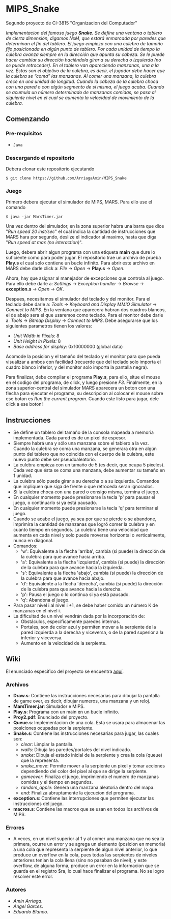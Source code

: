 # MIPS_Snake
Segundo proyecto de CI-3815 "Organizacion del Computador"

_Implementacion del famoso juego **Snake**. Se define una ventana o tablero de cierta dimensión, digamos NxM, que estará enmarcada por paredes que determinan el fin del tablero. El juego empieza con una culebra de tamaño fijo posicionada en algún punto de tablero. Por cada unidad de tiempo la culebra avanza siempre en la dirección que apunta su cabeza. Se le puede hacer cambiar su dirección haciéndola girar a su derecha o izquierda (no se puede retroceder). En el tablero van apareciendo manzanas, una a la vez. Éstas son el objetivo de la culebra, es decir, el jugador debe hacer que la culebra se “coma” las manzanas. Al comer una manzana, la culebra crece en una unidad de longitud. Cuando la cabeza de la culebra choca con una pared o con algún segmento de sí misma, el juego acaba. Cuando se acumula un número determinado de manzanas comidas, se pasa al siguiente nivel en el cual se aumenta la velocidad de movimiento de la culebra._

## Comenzando
### Pre-requisitos
* ```Java ```

### Descargando el repositorio
Debera clonar este repositorio ejecutando 

```$ git clone https://github.com/ArriagaAmin/MIPS_Snake ```

### Juego
Primero debera ejecutar el simulador de MIPS, MARS. Para ello use el comando

```$ java -jar MarsTimer.jar ```

Una vez dentro del simulador, en la zona superior habra una barra que dice "*Run speed 20 inst/sec*" el cual indica la cantidad de instrucciones que MARS hara por segundo, deslize el indicador al maximo, hasta que diga "*Run speed at max (no interaction)*".

Luego, debera abrir algun programa con una etiqueta **main** que dure lo suficiente como para poder jugar. El repositorio trae un archivo de prueba **Play.s** el cual solo contiene un bucle infinito. Para abrir este archivo en MARS debe darle click a: *File* -> *Open* -> **Play.s** -> *Open*. 

Ahora, hay que asignar al manejador de excepciones que controla al juego. Para ello debe darle a: *Settings* -> *Exception handler* -> *Browse* -> **exception.s** -> *Open* -> *OK*.

Despues, necesitamos el simulador del teclado y del monitor. Para el teclado debe darle a: *Tools* -> *Keyboard and Display MMIO Simulator* -> *Connect to MIPS*. En la ventana que aparecera habran dos cuadros blancos, el de abajo sera el que usaremos como teclado. Para el monitor debe darle a: *Tools* -> *Bitmap Display* -> *Connect to MIPS*. Debe asegurarse que los siguientes parametros tienen los valores:

* *Unit Width in Pixels*: 8
* *Unit Height in Pixels:* 8
* *Base address for display*: 0x10000000 (global data)

Acomode la posicion y el tamaño del teclado y el monitor para que pueda visualizar a ambos con facilidad (recuerde que del teclado solo importa el cuadro blanco inferior, y del monitor solo importa la pantalla negra).

Para finalizar, debe compilar el programa **Play.s**, para ello, situe el mouse en el codigo del programa, de click, y luego presione *F3*. Finalmente, en la zona superior-central del simulador MARS aparecera un boton con una flecha para ejecutar el programa, su descripcion al colocar el mouse sobre ese boton es *Run the current program*. Cuando este listo para jugar, dele click a ese boton! 

## Instrucciones

* Se define un tablero del tamaño de la consola mapeada a memoria implementada. Cada pared es de un pixel de espesor.
* Siempre habrá una y sólo una manzana sobre el tablero a la vez. Cuando la culebra se coma una manzana, se generara otra en algún punto del tablero que no coincida con el cuerpo de la culebra, este nuevo punto debe ser pseudoaleatorio.
* La culebra empieza con un tamaño de 5 (es decir, que ocupa 5 pixeles). Cada vez que ésta se coma una manzana, debe aumentar su tamaño en 1 unidad.
* La culebra sólo puede girar a su derecha o a su izquierda. Comandos que impliquen que siga de frente o que retroceda seran ignorados.
* Si la culebra choca con una pared o consigo misma, termina el juego.
* En cualquier momento puede presionarse la tecla 'p' para pausar el juego, o continuarlo si ya está pausado.
* En cualquier momento puede presionarse la tecla 'q' para terminar el juego.
* Cuando se acabe el juego, ya sea por que se pierde o se abandone, imprimira la
cantidad de manzanas que logró comer la culebra y en cuanto tiempo en segundos.
La culebra tiene una velocidad que aumenta en cada nivel y solo puede moverse horizontal o verticalmente, nunca en diagonal.
* Comandos:
    * 'w': Equivalente a la flecha 'arriba', cambia (si puede) la dirección de la culebra para que avance hacia arriba.
    * 'a': Equivalente a la flecha 'izquierda', cambia (si puede) la dirección de la culebra para que avance hacia la izquierda.
    * 's': Equivalente a la flecha 'abajo', cambia (si puede) la dirección de la culebra para que avance hacia abajo.
    * 'd': Equivalente a la flecha 'derecha', cambia (si puede) la dirección de la culebra para que avance hacia la derecha.
    * 'p': Pausa el juego o lo continua si ya está pausado.
    * 'q': Abandona el juego.
* Para pasar nivel i al nivel i +1, se debe haber comido un número K de manzanas en el nivel i.
* La dificultad de un nivel vendrán dada por la
incorporación de:
    * Obstáculos, específicamente paredes internas.
    * Portales, son de color azul y permiten mover a la serpiente de la pared izquierda a la derecha y viceversa, o de la pared superior a la inferior y viceversa.
    * Aumento en la velocidad de la serpiente.

## Wiki
El enunciado especifico del proyecto se encuentra [aquí](https://github.com/ArriagaAmin/MIPS_Snake/blob/master/Proy2.pdf).

### Archivos
* **Draw.s**: Contiene las instrucciones necesarias para dibujar la pantalla de game over, es decir, dibujar numeros, una manzana y un reloj.
* **MarsTimer.jar**: Simulador e MIPS.
* **Play.s**: Programa con un main en un bucle infinito.
* **Proy2.pdf**: Enunciado del proyecto.
* **Queue.s**: Implementacion de una cola. Esta se usara para almacenar las posiciones ocupadas por la serpiente.
* **Snake.s**: Contiene las instrucciones necesarias para jugar, las cuales son:
    * *clear*: Limpiar la pantalla.
    * *walls*: Dibuja las paredes/portales del nivel indicado.
    * *snake*: Dibuja el estado inicial de la serpiente y crea la cola (queue) que la representa.
    * *snake_move*: Permite mover a la serpiente un pixel y tomar acciones dependiendo del color del pixel al que se dirige la serpiente.
    * *gameover*: Finaliza el juego, imprimiendo el numero de manzanas comidas y el tiempo en segundos.
    * *random_apple*: Genera una manzana aleatoria dentro del mapa.
    * *end*: Finaliza abruptamente la ejecucion del programa.
* **exception.s**: Contiene las interrupciones que permiten ejecutar las instrucciones del juego.
* **macros.s**: Contiene las macros que se usan en todos los archivos de MIPS.

### Errores
* A veces, en un nivel superior al 1 y al comer una manzana que no sea la primera, ocurre un error y se agrega un elemento (posicion en memoria) a una cola que representa la serpiente de algun nivel anterior, lo que produce un overflow en la cola, pues todas las serpientes de niveles anteriores tenian la cola llena (sino no pasaban de nivel), y este overflow, de alguna forma, produce un error en la informacion que se guarda en el registro $ra, lo cual hace finalizar el programa. No se logro resolver este error.

### Autores
* *Amin Arriaga*.
* *Angel Garces*.
* *Eduardo Blanco*.


